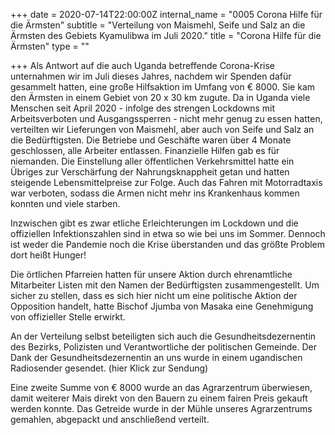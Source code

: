 +++
date = 2020-07-14T22:00:00Z
internal_name = "0005 Corona Hilfe für die Ärmsten"
subtitle = "Verteilung von Maismehl, Seife und Salz an die Ärmsten des Gebiets Kyamulibwa im Juli 2020."
title = "Corona Hilfe für die Ärmsten"
type = ""

+++
Als Antwort auf die auch Uganda betreffende Corona-Krise unternahmen wir im Juli dieses Jahres, nachdem wir Spenden dafür gesammelt hatten, eine große Hilfsaktion im Umfang von € 8000. Sie kam den Ärmsten in einem Gebiet von 20 x 30 km zugute. Da in Uganda viele Menschen seit April 2020 - infolge des strengen Lockdowns mit Arbeitsverboten und Ausgangssperren - nicht mehr genug zu essen hatten, verteilten wir Lieferungen von Maismehl, aber auch von Seife und Salz an die Bedürftigsten. Die Betriebe und Geschäfte waren über 4 Monate geschlossen, alle Arbeiter entlassen. Finanzielle Hilfen gab es für niemanden. Die Einstellung aller öffentlichen Verkehrsmittel hatte ein Übriges zur Verschärfung der Nahrungsknappheit getan und hatten steigende Lebensmittelpreise zur Folge. Auch das Fahren mit Motorradtaxis war verboten, sodass die Armen nicht mehr ins Krankenhaus kommen konnten und viele starben.

Inzwischen gibt es zwar etliche Erleichterungen im Lockdown und die offiziellen Infektionszahlen sind in etwa so wie bei uns im Sommer. Dennoch ist weder die Pandemie noch die Krise überstanden und das größte Problem dort heißt Hunger!

Die örtlichen Pfarreien hatten für unsere Aktion durch ehrenamtliche Mitarbeiter Listen mit den Namen der Bedürftigsten zusammengestellt. Um sicher zu stellen, dass es sich hier nicht um eine politische Aktion der Opposition handelt, hatte Bischof Jjumba von Masaka eine Genehmigung von offizieller Stelle erwirkt.

An der Verteilung selbst beteiligten sich auch die Gesundheitsdezernentin des Bezirks, Polizisten und Verantwortliche der politischen Gemeinde. Der Dank der Gesundheitsdezernentin an uns wurde in einem ugandischen Radiosender gesendet. (hier Klick zur Sendung)

Eine zweite Summe von € 8000 wurde an das Agrarzentrum überwiesen, damit weiterer Mais direkt von den Bauern zu einem fairen Preis gekauft werden konnte. Das Getreide wurde in der Mühle unseres Agrarzentrums gemahlen, abgepackt und anschließend verteilt.